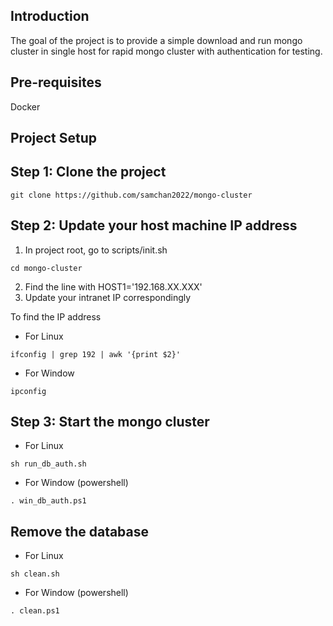 Introduction
---------------------------------------------------
The goal of the project is to provide a simple download and run mongo cluster in single host for rapid mongo cluster with authentication for testing.

Pre-requisites
---------------------------------------------------
Docker

Project Setup
---------------------------------------------------

Step 1: Clone the project
--------------------------------------------------
`
git clone https://github.com/samchan2022/mongo-cluster
`


Step 2: Update your host machine IP address 
---------------------------------------------------
1. In project root, go to scripts/init.sh

`
cd mongo-cluster
`

2. Find the line with HOST1='192.168.XX.XXX'
3. Update your intranet IP correspondingly

To find the IP address

* For Linux

`
ifconfig | grep 192 | awk '{print $2}'
`

* For Window

`
ipconfig
`

Step 3: Start the mongo cluster
---------------------------------------------------
* For Linux

`
sh run_db_auth.sh
`

* For Window (powershell)

`
. win_db_auth.ps1
`

Remove the database
---------------------------------------------------
* For Linux

`
sh clean.sh
`

* For Window (powershell)

`
. clean.ps1
`

